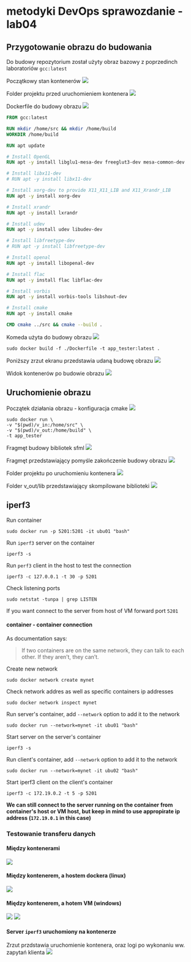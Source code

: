 # metodyki DevOps sprawozdanie - lab04

## Przygotowanie obrazu do budowania

Do budowy repozytorium został użyty obraz bazowy z poprzedinch laboratoriów
`gcc:latest`

Początkowy stan kontenerów
![](ss/1-containers_before_start.png)

Folder projektu przed uruchomieniem kontenera
![](ss/1.5-working_directory_before_running_container.png)

Dockerfile do budowy obrazu
![](ss/3-dockerfile.png)
```dockerfile
FROM gcc:latest

RUN mkdir /home/src && mkdir /home/build
WORKDIR /home/build

RUN apt update

# Install OpenGL
RUN apt -y install libglu1-mesa-dev freeglut3-dev mesa-common-dev

# Install libx11-dev
# RUN apt -y install libx11-dev

# Install xorg-dev to provide X11_X11_LIB and X11_Xrandr_LIB
RUN apt -y install xorg-dev

# Install xrandr
RUN apt -y install lxrandr

# Install udev
RUN apt -y install udev libudev-dev

# Install libfreetype-dev
# RUN apt -y install libfreetype-dev

# Install openal
RUN apt -y install libopenal-dev

# Install flac
RUN apt -y install flac libflac-dev

# Install vorbis
RUN apt -y install vorbis-tools libshout-dev

# Install cmake
RUN apt -y install cmake

CMD cmake ../src && cmake --build .
```
Komeda użyta do budowy obrazu
![](ss/4-building_the_image.png)

	sudo docker build -f ./Dockerfile -t app_tester:latest .

Poniższy zrzut ekranu przedstawia udaną budowę obrazu
![](ss/5-successful_building.png)

Widok kontenerów po budowie obrazu
![](ss/1-containers_after_building.png)

## Uruchomienie obrazu

Początek działania obrazu - konfiguracja cmake
![](ss/6-running_the_image.png)

	sudo docker run \
	-v "$(pwd)/v_in:/home/src" \
	-v "$(pwd)/v_out:/home/build" \
	-t app_tester


Fragmęt budowy bibliotek sfml
![](ss/7-running_the_image_make_stage.png)

Fragmęt przedstawiający pomyśle zakończenie budowy obrazu
![](ss/8-running_the_image_success_frame.png)

Folder projektu po uruchomieniu kontenera
![](ss/2-working_directory_after_running_container.png)

Folder v_out/lib przedstawiający skompilowane biblioteki
![](ss/9-lib_directory_with_compiled_libraries.png)

## iperf3

Run container

	sudo docker run -p 5201:5201 -it ubu01 "bash"

Run `iperf3` server on the container

	iperf3 -s

Run `perf3` client in the host to test the connection

	iperf3 -c 127.0.0.1 -t 30 -p 5201

Check listening ports

	sudo netstat -tunpa | grep LISTEN

If you want connect to the server from host of VM forward port `5201`

#### container - container connection
As documentation says:

>If two containers are on the same network, they can talk to each other.
>If they aren’t, they can’t.

Create new network

	sudo docker network create mynet

Check network addres as well as specific containers ip addresses

	sudo docker network inspect mynet

Run server's container, add `--network` option to add it to the network

	sudo docker run --network=mynet -it ubu01 "bash"

Start server on the server's container

	iperf3 -s

Run client's container, add `--network` option to add it to the network
	
	sudo docker run --network=mynet -it ubu02 "bash"

Start iperf3 client on the client's container

	iperf3 -c 172.19.0.2 -t 5 -p 5201

**We can still connect to the server running on the container from container's
host or VM host, but keep in mind to use appropirate ip address (`172.19.0.1` in
this case)**

### Testowanie transferu danych

#### Między kontenerami
![](ss/re1-container_to_container_client.png)

#### Między kontenerem, a hostem dockera (linux)
![](ss/re3-docker_host_to_container_client.png)

#### Między kontenerem, a hotem VM (windows)
![](ss/re2-VM_host_to_container_client.png)
![](ss/re5-VM_port_forwardin_config.png)

#### Server `iperf3` uruchomiony na kontenerze
Zrzut przdstawia uruchomienie kontenera, oraz logi po wykonaniu ww. zapytań
klienta
![](ss/re4-server_container_logs.png)

